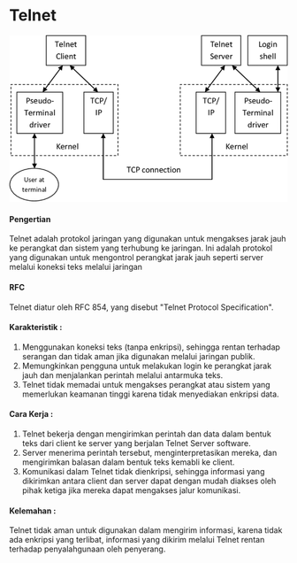 #  Telnet
![telnet](../assets/telnet.png)
#### Pengertian
Telnet adalah protokol jaringan yang digunakan untuk mengakses jarak jauh ke perangkat dan sistem yang terhubung ke jaringan. Ini adalah protokol yang digunakan untuk mengontrol perangkat jarak jauh seperti server melalui koneksi teks melalui jaringan

#### RFC
Telnet diatur oleh RFC 854, yang disebut "Telnet Protocol Specification".

#### Karakteristik :
1. Menggunakan koneksi teks (tanpa enkripsi), sehingga rentan terhadap serangan dan tidak aman jika digunakan melalui jaringan publik.
2. Memungkinkan pengguna untuk melakukan login ke perangkat jarak jauh dan menjalankan perintah melalui antarmuka teks.
3. Telnet tidak memadai untuk mengakses perangkat atau sistem yang memerlukan keamanan tinggi karena tidak menyediakan enkripsi data.

#### Cara Kerja :
1. Telnet bekerja dengan mengirimkan perintah dan data dalam bentuk teks dari client ke server yang berjalan Telnet Server software.
2. Server menerima perintah tersebut, menginterpretasikan mereka, dan mengirimkan balasan dalam bentuk teks kemabli ke client.
3. Komunikasi dalam Telnet tidak dienkripsi, sehingga informasi yang dikirimkan antara client dan server dapat dengan mudah diakses oleh pihak ketiga jika mereka dapat mengakses jalur komunikasi.

#### Kelemahan :
Telnet tidak aman untuk digunakan dalam mengirim informasi, karena tidak ada enkripsi yang terlibat, informasi yang dikirim melalui Telnet rentan terhadap penyalahgunaan oleh penyerang.